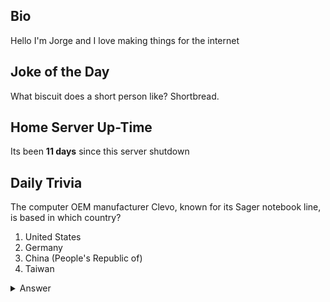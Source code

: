 ## Bio

Hello I'm Jorge and I love making things for the internet

## Joke of the Day

What biscuit does a short person like? Shortbread. 

## Home Server Up-Time

Its been **11 days** since this server shutdown


## Daily Trivia

The computer OEM manufacturer Clevo, known for its Sager notebook line, is based in which country?
 1. United States
 2. Germany
 3. China (People&#039;s Republic of)
 4. Taiwan

<details>
  <summary>Answer</summary>
  Taiwan
</details>
